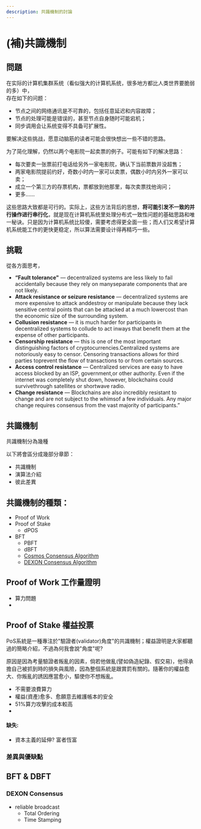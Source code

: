 ```yaml
---
description: 共識機制的討論
---
```


# \(補\)共識機制

## **問題**

在实际的计算机集群系统（看似强大的计算机系统，很多地方都比人类世界要脆弱的多）中，  
存在如下的问题：

* 节点之间的网络通讯是不可靠的，包括任意延迟和内容故障；
* 节点的处理可能是错误的，甚至节点自身随时可能宕机；
* 同步调用会让系统变得不具备可扩展性。

要解决这些挑战，愿意动脑筋的读者可能会很快想出一些不错的思路。

为了简化理解，仍然以两个电影院一起卖票的例子。可能有如下的解决思路：

* 每次要卖一张票前打电话给另外一家电影院，确认下当前票数并没超售；
* 两家电影院提前约好，奇数小时内一家可以卖票，偶数小时内另外一家可以卖；
* 成立一个第三方的存票机构，票都放到他那里，每次卖票找他询问；
* 更多……

这些思路大致都是可行的。实际上，这些方法背后的思想，**将可能引发不一致的并行操作进行串行化**，就是现在计算机系统里处理分布式一致性问题的基础思路和唯一秘诀。只是因为计算机系统比较傻，需要考虑得更全面一些；而人们又希望计算机系统能工作的更快更稳定，所以算法需要设计得再精巧一些。

## 挑戰

從各方面思考，



* **“Fault tolerance"** — decentralized systems are less likely to fail accidentally because they rely on manyseparate components that are not likely.
* **Attack resistance or seizure resistance** — decentralized systems are more expensive to attack anddestroy or manipulate because they lack sensitive central points that can be attacked at a much lowercost than the economic size of the surrounding system.
* **Collusion resistance** — it is much harder for participants in decentralized systems to collude to act inways that benefit them at the expense of other participants.
* **Censorship resistance** — this is one of the most important distinguishing factors of cryptocurrencies.Centralized systems are notoriously easy to censor. Censoring transactions allows for third parties toprevent the flow of transactions to or from certain sources.
* **Access control resistance** — Centralized services are easy to have access blocked by an ISP, government,or other authority. Even if the internet was completely shut down, however, blockchains could survivethrough satellites or shortwave radio.
* **Change resistance** — Blockchains are also incredibly resistant to change and are not subject to the whimsof a few individuals. Any major change requires consensus from the vast majority of participants.”



## 共識機制

共識機制分為幾種

以下將會區分成幾部分章節：

* 共識機制
* 演算法介紹
* 彼此差異



## 共識機制的種類：

* Proof of Work
* Proof of Stake
  * dPOS
* BFT
  * PBFT
  * dBFT
  * [Cosmos Consensus Algorithm](https://github.com/cosmos/cosmos/blob/master/WHITEPAPER.md)
  * [DEXON Consensus Algorithm](https://dexon.org/#section-top)

## Proof of Work 工作量證明

* 算力問題
* 


## Proof of Stake 權益投票

PoS系統是一種專注於"驗證者\(validator\)角度"的共識機制；權益證明是大家都聽過的簡略介紹，不過為何我會說"角度"呢?

原因是因為考量驗證者叛亂的因素，倘若他做亂\(譬如偽造紀錄、假交易\)，他得承擔自己被抓到時的損失與風險，因為整個系統是跟賞罰有關的。隨著你的權益愈大、你叛亂的誘因應當愈小，驅使你不想叛亂。

* 不需要浪費算力
* 權益\(資產\)愈多、愈願意去維護帳本的安全
* 51%算力攻擊的成本較高
* 
#### 缺失:

* 資本主義的延伸?  富者恆富



### 差異與優缺點







## BFT & DBFT 



### DEXON Consensus

* reliable broadcast
  * Total Ordering
  * Time Stamping

